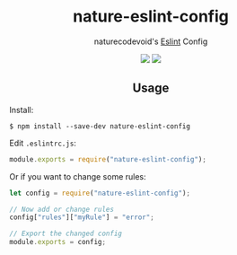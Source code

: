 <h1 align="center">nature-eslint-config</h1>

<p align="center">naturecodevoid's <a href="https://eslint.io/">Eslint</a> Config

<p align="center"><a href="https://github.com/naturecodevoid/nature-eslint-config/blob/master/LICENSE"><img src="https://img.shields.io/github/license/naturecodevoid/nature-eslint-config?style=flat-square"></a> <a href="https://www.npmjs.com/package/nature-eslint-config"><img src="https://img.shields.io/npm/v/nature-eslint-config?style=flat-square"></a></p>

<h2 align="center">Usage</h2>

Install:

```shell
$ npm install --save-dev nature-eslint-config
```

Edit `.eslintrc.js`:

```javascript
module.exports = require("nature-eslint-config");
```

Or if you want to change some rules:

```javascript
let config = require("nature-eslint-config");

// Now add or change rules
config["rules"]["myRule"] = "error";

// Export the changed config
module.exports = config;
```
